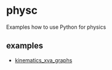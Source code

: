 # physc
Examples how to use Python for physics


## examples
+ [kinematics_xva_graphs](kinematics_xva_graphs.ipynb)